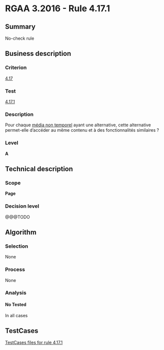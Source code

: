 # RGAA 3.2016 - Rule 4.17.1

## Summary
No-check rule


## Business description

### Criterion
[4.17](http://references.modernisation.gouv.fr/rgaa-accessibilite/criteres.html#crit-4-17)

### Test
[4.17.1](http://references.modernisation.gouv.fr/rgaa-accessibilite/criteres.html#test-4-17-1)

### Description
<div lang="fr">Pour chaque <a href="http://references.modernisation.gouv.fr/rgaa-accessibilite/glossaire.html#mdia-non-temporel">m&#xE9;dia non temporel</a> ayant une alternative, cette alternative permet-elle d&#x2019;acc&#xE9;der au m&#xEA;me contenu et &#xE0; des fonctionnalit&#xE9;s similaires&nbsp;?</div>

### Level
**A**


## Technical description

### Scope
**Page**

### Decision level
@@@TODO


## Algorithm

### Selection
None

### Process
None

### Analysis

#### No Tested
In all cases


##  TestCases

[TestCases files for rule 4.17.1](https://github.com/Asqatasun/Asqatasun/tree/develop/rules/rules-rgaa3.2016/src/test/resources/testcases/rgaa32016/Rgaa32016Rule041701/)


